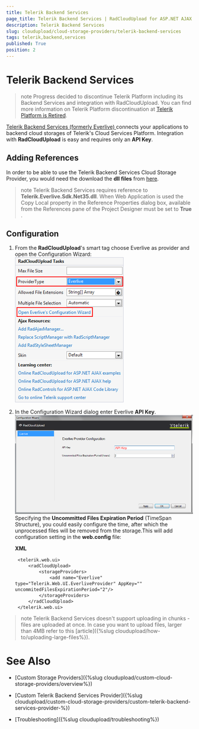 ```yaml
---
title: Telerik Backend Services
page_title: Telerik Backend Services | RadCloudUpload for ASP.NET AJAX Documentation
description: Telerik Backend Services
slug: cloudupload/cloud-storage-providers/telerik-backend-services
tags: telerik,backend,services
published: True
position: 2
---
```


# Telerik Backend Services

>note Progress decided to discontinue Telerik Platform including its Backend Services and integration with RadCloudUpload. You can find more information on Telerik Platform discontinuation at [Telerik Platform is Retired](https://www.telerik.com/platform-next-level).

[ Telerik Backend Services (formerly Everlive) ](http://www.telerik.com/backend-services) connects your applications to backend cloud storages of Telerik's Cloud Services Platform. Integration with **RadCloudUpload** is easy and requires only an **API Key**.

## Adding References

In order to be able to use the Telerik Backend Services Cloud Storage Provider, you would need the download the **dll files** from [here](https://bs-static.cdn.telerik.com/sdk/latest/windows/EverliveSDK.Windows.Net35.zip).

>note Telerik Backend Services requires reference to **Telerik.Everlive.Sdk.Net35.dll**.
>When Web Application is used the Copy Local property in the Reference Properties dialog box, available from the References pane of the Project Designer must be set to **True** .
>


## Configuration



1. From the **RadCloudUpload**'s smart tag choose Everlive as provider and open the Configuration Wizard: ![cloudupload-everlive](images/cloudupload-everlive.png)

1. In the Configuration Wizard dialog enter Everlive **API Key**. ![cloudupload-everlive-configuration](images/cloudupload-everlive-configuration.png)Specifying the **Uncommitted Files Expiration Period** (TimeSpan Structure), you could easily configure the time, after which the unprocessed files will be removed from the storage.This will add configuration setting in the **web.config** file:

	**XML**
	
		<telerik.web.ui>
			<radCloudUpload>
				<storageProviders>
					<add name="Everlive" type="Telerik.Web.UI.EverliveProvider" AppKey="" uncommitedFilesExpirationPeriod="2"/>
				</storageProviders>
			</radCloudUpload>
		</telerik.web.ui>


>note Telerik Backend Services doesn't support uploading in chunks - files are uploaded at once. In case you want to upload files, larger than 4MB refer to this [article]({%slug cloudupload/how-to/uploading-large-files%}).
>


# See Also

 * [Custom Storage Providers]({%slug cloudupload/custom-cloud-storage-providers/overview%})

 * [Custom Telerik Backend Services Provider]({%slug cloudupload/custom-cloud-storage-providers/custom-telerik-backend-services-provider-%})

 * [Troubleshooting]({%slug cloudupload/troubleshooting%})

